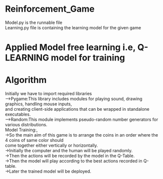 # Reinforcement_Game
Model.py is the runnable file<br/>
Learning.py file is containing the learning model for the given game
# Applied Model free learning i.e, Q-LEARNING model for training
# Algorithm
Initially we have to import required libraries<br/>
-->Pygame:This library includes modules for playing sound, drawing graphics, handling mouse inputs,<br/>
          and creating client-side applications that can be wrapped in standalone executables.<br/>
-->Random:This module implements pseudo-random number generators for various distributions.<br/>
Model Training:,<br/>
->So the main aim of this game is to arrange the coins in an order where the 4 coins of same color should<br/>
come together either vertically or horizontally.<br/>
->Initially the computer and the human will be played randomly.<br/>
->Then the actions will be recorded by the model in the Q-Table.<br/> 
->Then the model will play according to the best actions recorded in Q-table.<br/>
->Later the trained model will be deployed.<br/>
